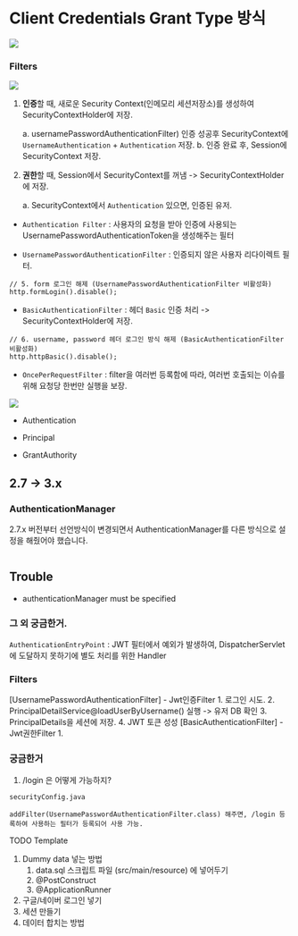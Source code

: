 
# Client Credentials Grant Type 방식
![](https://velog.velcdn.com/images/blacklandbird/post/7e286b79-342b-4829-a87f-e792f1ede82a/image.png)

### Filters
![](https://img1.daumcdn.net/thumb/R1280x0/?scode=mtistory2&fname=https%3A%2F%2Fblog.kakaocdn.net%2Fdn%2FdG7K7O%2Fbtq3YLd75UT%2FDggosK4oiDRpxYclymDb90%2Fimg.png)

1. **인증**할 때, 새로운 Security Context(인메모리 세션저장소)를 생성하여 SecurityContextHolder에 저장.

   a. usernamePasswordAuthenticationFilter) 인증 성공후 SecurityContext에 `UsernameAuthentication` + `Authentication` 저장.
   b. 인증 완료 후, Session에 SecurityContext 저장.

2. **권한**할 때, Session에서 SecurityContext를 꺼냄 -> SecurityContextHolder에 저장.

    a. SecurityContext에서 `Authentication` 있으면, 인증된 유저.

- `Authentication Filter` : 사용자의 요청을 받아 인증에 사용되는 UsernamePasswordAuthenticationToken을 생성해주는 필터

- `UsernamePasswordAuthenticationFilter` : 인증되지 않은 사용자 리다이렉트 필터.
```
// 5. form 로그인 해제 (UsernamePasswordAuthenticationFilter 비활성화)
http.formLogin().disable();
```
- `BasicAuthenticationFilter` : 헤더 `Basic` 인증 처리 -> SecurityContextHolder에 저장.
```
// 6. username, password 헤더 로그인 방식 해제 (BasicAuthenticationFilter 비활성화)
http.httpBasic().disable();
```

- `OncePerRequestFilter` : filter을 여러번 등록함에 따라, 여러번 호출되는 이슈를 위해 요청당 한번만 실행을 보장.


![](https://velog.velcdn.com/images/mooh2jj/post/2aaad7fc-409b-4862-8577-7ee283dba929/image.png)

- Authentication

- Principal
- GrantAuthority

## 2.7 -> 3.x
### AuthenticationManager

2.7.x 버전부터 선언방식이 변경되면서 AuthenticationManager를 다른 방식으로 설정을 해줬어야 했습니다.
```

```

## Trouble
- authenticationManager must be specified

### 그 외 궁금한거.
`AuthenticationEntryPoint` : JWT 필터에서 예외가 발생하여, DispatcherServlet에 도달하지 못하기에 별도 처리를 위한 Handler





### Filters

[UsernamePasswordAuthenticationFilter] - Jwt인증Filter
      1. 로그인 시도.
      2. PrincipalDetailService@loadUserByUsername() 실행 -> 유저 DB 확인
      3. PrincipalDetails을 세션에 저장.
      4. JWT 토큰 성성
[BasicAuthenticationFilter] - Jwt권한Filter
      1. 



### 궁금한거
1. /login 은 어떻게 가능하지?
```
securityConfig.java

addFilter(UsernamePasswordAuthenticationFilter.class) 해주면, /login 등록하여 사용하는 필터가 등록되어 사용 가능.

```


 TODO Template 
1.  Dummy data 넣는 방법
    1. data.sql 스크립트 파일 (src/main/resource) 에 넣어두기
    2. @PostConstruct
    3. @ApplicationRunner
2.  구글/네이버 로그인 넣기
3.  세션 만들기
4.  데이터 합치는 방법